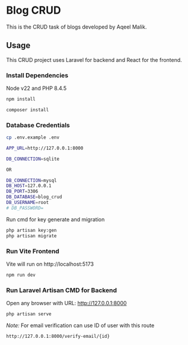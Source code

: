 # Blog CRUD

This is the CRUD task of blogs developed by Aqeel Malik.

## Usage

This CRUD project uses Laravel for backend and React for the frontend.

### Install Dependencies

Node v22 and PHP 8.4.5 


```bash
npm install
```

```bash
composer install
```


### Database Credentials
```bash
cp .env.example .env
```

```bash
APP_URL=http://127.0.0.1:8000

DB_CONNECTION=sqlite

OR

DB_CONNECTION=mysql
DB_HOST=127.0.0.1
DB_PORT=3306
DB_DATABASE=blog_crud
DB_USERNAME=root
# DB_PASSWORD=
```
Run cmd for key generate and migration
```bash
php artisan key:gen
php artisan migrate
```

### Run Vite Frontend

Vite will run on http://localhost:5173

```bash
npm run dev
```

### Run Laravel Artisan CMD for Backend

Open any browser with URL: http://127.0.0.1:8000

```bash
php artisan serve
```



_Note:_ For email verification can use ID of user with this route

```bash
http://127.0.0.1:8000/verify-email/{id}
```
